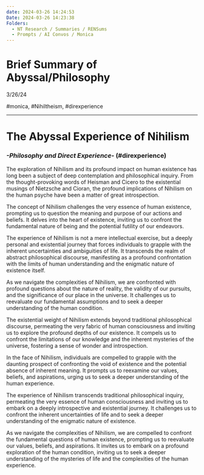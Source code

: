```yaml
---
date: 2024-03-26 14:24:53
Date: 2024-03-26 14:23:38
Folders:
  - NT Research / Summaries / RENSums
  - Prompts / AI Convos / Monica
---
```


# Brief Summary of Abyssal/Philosophy

3/26/24

#monica, #Nihiltheism, #direxperience

* * *

  

# The Abyssal Experience of Nihilism

  

### _\-Philosophy and Direct Experience-_ (#direxperience)

  
The exploration of Nihilism and its profound impact on human existence has long been a subject of deep contemplation and philosophical inquiry. From the thought-provoking words of Heisman and Cicero to the existential musings of Nietzsche and Cioran, the profound implications of Nihilism on the human psyche have been a matter of great introspection.  
  
The concept of Nihilism challenges the very essence of human existence, prompting us to question the meaning and purpose of our actions and beliefs. It delves into the heart of existence, inviting us to confront the fundamental nature of being and the potential futility of our endeavors.  
  
The experience of Nihilism is not a mere intellectual exercise, but a deeply personal and existential journey that forces individuals to grapple with the inherent uncertainties and ambiguities of life. It transcends the realm of abstract philosophical discourse, manifesting as a profound confrontation with the limits of human understanding and the enigmatic nature of existence itself.  
  
As we navigate the complexities of Nihilism, we are confronted with profound questions about the nature of reality, the validity of our pursuits, and the significance of our place in the universe. It challenges us to reevaluate our fundamental assumptions and to seek a deeper understanding of the human condition.  
  
The existential weight of Nihilism extends beyond traditional philosophical discourse, permeating the very fabric of human consciousness and inviting us to explore the profound depths of our existence. It compels us to confront the limitations of our knowledge and the inherent mysteries of the universe, fostering a sense of wonder and introspection.  
  
In the face of Nihilism, individuals are compelled to grapple with the daunting prospect of confronting the void of existence and the potential absence of inherent meaning. It prompts us to reexamine our values, beliefs, and aspirations, urging us to seek a deeper understanding of the human experience.  
  
The experience of Nihilism transcends traditional philosophical inquiry, permeating the very essence of human consciousness and inviting us to embark on a deeply introspective and existential journey. It challenges us to confront the inherent uncertainties of life and to seek a deeper understanding of the enigmatic nature of existence.  
  
As we navigate the complexities of Nihilism, we are compelled to confront the fundamental questions of human existence, prompting us to reevaluate our values, beliefs, and aspirations. It invites us to embark on a profound exploration of the human condition, inviting us to seek a deeper understanding of the mysteries of life and the complexities of the human experience.